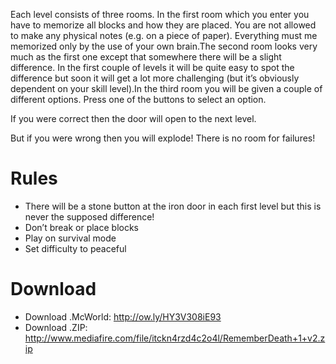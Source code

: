 Each level consists of three rooms. In the first room which you enter you have to memorize all blocks and how they are placed. You are not allowed to make any physical notes (e.g. on a piece of paper). Everything must me memorized only by the use of your own brain.The second room looks very much as the first one except that somewhere there will be a slight difference. In the first couple of levels it will be quite easy to spot the difference but soon it will get a lot more challenging (but it’s obviously dependent on your skill level).In the third room you will be given a couple of different options. Press one of the buttons to select an option.

If you were correct then the door will open to the next level.

But if you were wrong then you will explode! There is no room for failures!
# Rules
- There will be a stone button at the iron door in each first level but this is never the supposed difference!
- Don’t break or place blocks
- Play on survival mode
- Set difficulty to peaceful
# Download
- Download .McWorld: http://ow.ly/HY3V308iE93
- Download .ZIP: http://www.mediafire.com/file/itckn4rzd4c2o4l/RememberDeath+1+v2.zip
